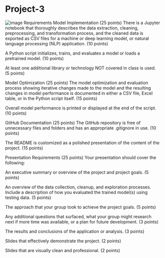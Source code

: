 # Project-3
![image](https://github.com/user-attachments/assets/09f75f35-a609-4980-8e27-4a51ffd4c10e)
Requirements
Model Implementation (25 points)
There is a Jupyter notebook that thoroughly describes the data extraction, cleaning, preprocessing, and transformation process, and the cleaned data is exported as CSV files for a machine or deep learning model, or natural language processing (NLP) application. (10 points)

A Python script initializes, trains, and evaluates a model or loads a pretrained model. (10 points)

At least one additional library or technology NOT covered in class is used. (5 points)

Model Optimization (25 points)
The model optimization and evaluation process showing iterative changes made to the model and the resulting changes in model performance is documented in either a CSV file, Excel table, or in the Python script itself. (15 points)

Overall model performance is printed or displayed at the end of the script. (10 points)

GitHub Documentation (25 points)
The GitHub repository is free of unnecessary files and folders and has an appropriate .gitignore in use. (10 points)

The README is customized as a polished presentation of the content of the project. (15 points)

Presentation Requirements (25 points)
Your presentation should cover the following:

An executive summary or overview of the project and project goals. (5 points)

An overview of the data collection, cleanup, and exploration processes. Include a description of how you evaluated the trained model(s) using testing data. (5 points)

The approach that your group took to achieve the project goals. (5 points)

Any additional questions that surfaced, what your group might research next if more time was available, or a plan for future development. (3 points)

The results and conclusions of the application or analysis. (3 points)

Slides that effectively demonstrate the project. (2 points)

Slides that are visually clean and professional. (2 points)
